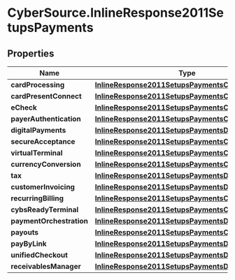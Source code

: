 # CyberSource.InlineResponse2011SetupsPayments

## Properties
Name | Type | Description | Notes
------------ | ------------- | ------------- | -------------
**cardProcessing** | [**InlineResponse2011SetupsPaymentsCardProcessing**](InlineResponse2011SetupsPaymentsCardProcessing.md) |  | [optional] 
**cardPresentConnect** | [**InlineResponse2011SetupsPaymentsCardProcessing**](InlineResponse2011SetupsPaymentsCardProcessing.md) |  | [optional] 
**eCheck** | [**InlineResponse2011SetupsPaymentsCardProcessing**](InlineResponse2011SetupsPaymentsCardProcessing.md) |  | [optional] 
**payerAuthentication** | [**InlineResponse2011SetupsPaymentsCardProcessing**](InlineResponse2011SetupsPaymentsCardProcessing.md) |  | [optional] 
**digitalPayments** | [**InlineResponse2011SetupsPaymentsDigitalPayments**](InlineResponse2011SetupsPaymentsDigitalPayments.md) |  | [optional] 
**secureAcceptance** | [**InlineResponse2011SetupsPaymentsCardProcessing**](InlineResponse2011SetupsPaymentsCardProcessing.md) |  | [optional] 
**virtualTerminal** | [**InlineResponse2011SetupsPaymentsCardProcessing**](InlineResponse2011SetupsPaymentsCardProcessing.md) |  | [optional] 
**currencyConversion** | [**InlineResponse2011SetupsPaymentsCardProcessing**](InlineResponse2011SetupsPaymentsCardProcessing.md) |  | [optional] 
**tax** | [**InlineResponse2011SetupsPaymentsDigitalPayments**](InlineResponse2011SetupsPaymentsDigitalPayments.md) |  | [optional] 
**customerInvoicing** | [**InlineResponse2011SetupsPaymentsDigitalPayments**](InlineResponse2011SetupsPaymentsDigitalPayments.md) |  | [optional] 
**recurringBilling** | [**InlineResponse2011SetupsPaymentsCardProcessing**](InlineResponse2011SetupsPaymentsCardProcessing.md) |  | [optional] 
**cybsReadyTerminal** | [**InlineResponse2011SetupsPaymentsCardProcessing**](InlineResponse2011SetupsPaymentsCardProcessing.md) |  | [optional] 
**paymentOrchestration** | [**InlineResponse2011SetupsPaymentsDigitalPayments**](InlineResponse2011SetupsPaymentsDigitalPayments.md) |  | [optional] 
**payouts** | [**InlineResponse2011SetupsPaymentsCardProcessing**](InlineResponse2011SetupsPaymentsCardProcessing.md) |  | [optional] 
**payByLink** | [**InlineResponse2011SetupsPaymentsDigitalPayments**](InlineResponse2011SetupsPaymentsDigitalPayments.md) |  | [optional] 
**unifiedCheckout** | [**InlineResponse2011SetupsPaymentsDigitalPayments**](InlineResponse2011SetupsPaymentsDigitalPayments.md) |  | [optional] 
**receivablesManager** | [**InlineResponse2011SetupsPaymentsDigitalPayments**](InlineResponse2011SetupsPaymentsDigitalPayments.md) |  | [optional] 


